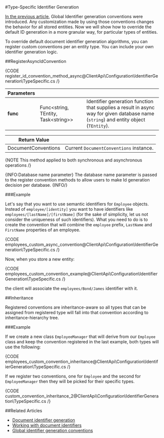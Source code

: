 #Type-Specific Identifier Generation

[In the previous article](../../../client-api/configuration/identifier-generation/global), Global Identifier generation conventions were introduced. Any customization made by using those conventions changes the behavior for all stored entities.
Now we will show how to override the default ID generation in a more granular way, for particular types of entities.

To override default document identifier generation algorithms, you can register custom conventions per an entity type. You can include your own identifier generation logic.

##RegisterAsyncIdConvention

{CODE register_id_convention_method_async@ClientApi\Configuration\IdentifierGeneration\TypeSpecific.cs /}

| Parameters | | |
| ------------- | ------------- | ----- |
| **func** | Func<string, TEntity, Task&lt;string&gt;> | Identifier generation function that supplies a result in async way for given database name (`string`) and entity object (`TEntity`). |

| Return Value | |
| ------------- | ----- |
| DocumentConventions | Current `DocumentConventions` instance. |

{NOTE This method applied to both synchronous and asynchronous operations /}

{INFO:Database name parameter}
The database name parameter is passed to the register convention methods to allow users to make Id generation decision per database.
{INFO/}

###Example

Let's say that you want to use semantic identifiers for `Employee` objects. Instead of `employee/[identity]` you want to have identifiers like `employees/[lastName]/[firstName]`
(for the sake of simplicity, let us not consider the uniqueness of such identifiers). What you need to do is to create the convention that will combine the `employee` prefix, `LastName` and `FirstName` properties of an employee.

{CODE employees_custom_async_convention@ClientApi\Configuration\IdentifierGeneration\TypeSpecific.cs /}

Now, when you store a new entity:

{CODE employees_custom_convention_example@ClientApi\Configuration\IdentifierGeneration\TypeSpecific.cs /}

the client will associate the `employees/Bond/James` identifier with it.

##Inheritance

Registered conventions are inheritance-aware so all types that can be assigned from registered type will fall into that convention according to inheritance-hierarchy tree.

###Example

If we create a new class `EmployeeManager` that will derive from our `Employee` class and keep the convention registered in the last example, both types will use the following:

{CODE employees_custom_convention_inheritance@ClientApi\Configuration\IdentifierGeneration\TypeSpecific.cs /}

If we register two conventions, one for `Employee` and the second for `EmployeeManager` then they will be picked for their specific types.

{CODE custom_convention_inheritance_2@ClientApi\Configuration\IdentifierGeneration\TypeSpecific.cs /}

##Related Articles

- [Document identifier generation](../../../server/kb/document-identifier-generation)
- [Working with document identifiers](../../../client-api/document-identifiers/working-with-document-identifiers)
- [Global identifier generation conventions](../../../client-api/configuration/identifier-generation/global)
